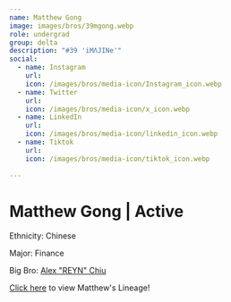 ```yaml
---
name: Matthew Gong
image: images/bros/39mgong.webp
role: undergrad
group: delta
description: "#39 'iMΛJINe'"
social: 
  - name: Instagram
    url: 
    icon: /images/bros/media-icon/Instagram_icon.webp
  - name: Twitter
    url:
    icon: /images/bros/media-icon/x_icon.webp
  - name: LinkedIn
    url: 
    icon: /images/bros/media-icon/linkedin_icon.webp
  - name: Tiktok
    url: 
    icon: /images/bros/media-icon/tiktok_icon.webp
            
---
```


# Matthew Gong | Active
Ethnicity: Chinese

Major: Finance

Big Bro: [Alex "REYN" Chiu](22achiu)

[Click here](/ujis/) to view Matthew's Lineage!